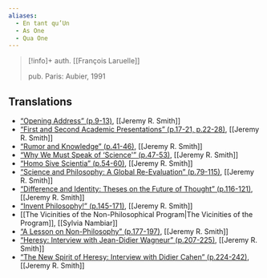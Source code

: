 ```yaml
---
aliases:
  - En tant qu’Un
  - As One
  - Qua One
---
```

>[!info]+
>auth. [[François Laruelle]]
>
>pub. Paris: Aubier, 1991

## Translations
* [“Opening Address” (p.9-13)](https://endemictheory.wordpress.com/2021/05/25/translation-of-francois-laruelle-opening-address-from-en-tant-quun-1991/), [[Jeremy R. Smith]]
* [“First and Second Academic Presentations” (p.17-21, p.22-28)](https://endemictheory.wordpress.com/2021/01/02/translation-of-francois-laruelles-first-and-second-academic-presentations/), [[Jeremy R. Smith]]  
* [“Rumor and Knowledge” (p.41-46)](https://endemictheory.wordpress.com/2023/05/28/translation-of-francois-laruelle-rumor-and-knowledge-from-en-tant-quun-1991/), [[Jeremy R. Smith]]  
* [“Why We Must Speak of ‘Science'” (p.47-53)](https://endemictheory.wordpress.com/2021/03/16/translation-of-francois-laruelle-why-we-must-speak-of-science-from-en-tant-quun/), [[Jeremy R. Smith]]  
* [“Homo Sive Scientia” (p.54-60)](https://endemictheory.wordpress.com/2021/03/16/translation-of-francois-laruelle-homo-sive-scientia-from-en-tant-quun/), [[Jeremy R. Smith]]  
* [“Science and Philosophy: A Global Re-Evaluation” (p.79-115)](https://endemictheory.wordpress.com/2020/12/27/translation-of-francois-laruelle-science-and-philosophy-a-global-re-evaluation/), [[Jeremy R. Smith]]  
* [“Difference and Identity: Theses on the Future of Thought” (p.116-121)](https://endemictheory.wordpress.com/2021/08/16/translation-of-francois-laruelle-difference-and-identity-theses-on-the-future-of-thought-in-en-tant-quun-1991/), [[Jeremy R. Smith]]  
* [“Invent Philosophy!” (p.145-171)](https://endemictheory.wordpress.com/2022/08/21/translation-of-francois-laruelle-invent-philosophy-from-en-tant-quun-1991/), [[Jeremy R. Smith]]  
* [[The Vicinities of the Non-Philosophical Program|The Vicinities of the Program]], [[Sylvia Nambiar]]
* [“A Lesson on Non-Philosophy” (p.177-197)](https://endemictheory.wordpress.com/2021/09/27/translation-of-francois-laruelle-a-lesson-on-non-philosophy-from-en-tant-quun-1991/), [[Jeremy R. Smith]]  
* [“Heresy: Interview with Jean-Didier Wagneur” (p.207-225)](https://endemictheory.wordpress.com/2021/01/07/translation-of-francois-laruelle-heresy-an-interview-with-jean-didier-wagneur/), [[Jeremy R. Smith]]  
* [“The New Spirit of Heresy: Interview with Didier Cahen” (p.224-242)](https://endemictheory.wordpress.com/2022/04/24/translation-of-francois-laruelle-the-new-spirit-of-heresy-interview-with-didier-cahen-from-en-tant-quun-1991/), [[Jeremy R. Smith]]